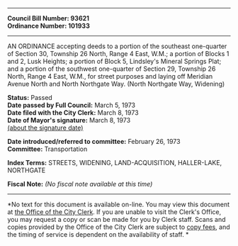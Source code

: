 * * * * *  
  
**Council Bill Number: [](#h0)[](#h2)93621**   
**Ordinance Number: 101933**  
  
* * * * *  
  
AN ORDINANCE accepting deeds to a portion of the southeast one-quarter of Section 30, Township 26 North, Range 4 East, W.M.; a portion of Blocks 1 and 2, Lusk Heights; a portion of Block 5, Lindsley's Mineral Springs Plat; and a portion of the southwest one-quarter of Section 29, Township 26 North, Range 4 East, W.M., for street purposes and laying off Meridian Avenue North and North Northgate Way. (North Northgate Way, Widening)  
  
**Status:** Passed   
**Date passed by Full Council:** March 5, 1973   
**Date filed with the City Clerk:** March 8, 1973   
**Date of Mayor's signature:** March 8, 1973   
[(about the signature date)](/~public/approvaldate.htm)   
  
  
**Date introduced/referred to committee:** February 26, 1973   
**Committee:** Transportation   
  
**Index Terms:** STREETS, WIDENING, LAND-ACQUISITION, HALLER-LAKE, NORTHGATE  
  
**Fiscal Note:** *(No fiscal note available at this time)*  
  
* * * * *  
  
*No text for this document is available on-line. You may view this document at [the Office of the City Clerk](http://www.seattle.gov/leg/clerk/contactUs.htm). If you are unable to visit the Clerk's Office, you may request a copy or scan be made for you by Clerk staff. Scans and copies provided by the Office of the City Clerk are subject to [copy fees](http://clerk.seattle.gov/~public/clerkfees.htm), and the timing of service is dependent on the availability of staff. *  
  
  

